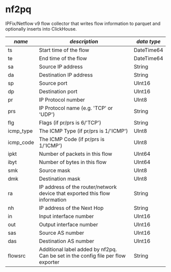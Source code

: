 # nf2pq
IPFix/Netflow v9 flow collector that writes flow information to parquet and optionally inserts into ClickHouse.



| *name*    | *description*                                                                                     | *data type* |
|-----------|---------------------------------------------------------------------------------------------------|-------------|
| ts        | Start time of the flow                                                                            | DateTime64  |
| te        | End time of the flow                                                                              | DateTime64  |
| sa        | Source IP address                                                                                 | String      |
| da        | Destination IP address                                                                            | String      |
| sp        | Source port                                                                                       | UInt16      |
| dp        | Destination port                                                                                  | UInt16      |
| pr        | IP Protocol number                                                                                | UInt8       |
| prs       | IP Protocol name (e.g. 'TCP' or 'UDP')                                                            | String      |
| flg       | Flags (if pr/prs is 6/'TCP')                                                                      | String      |
| icmp_type | The ICMP Type (if pr/prs is 1/'ICMP')                                                             | UInt8       |
| icmp_code | The ICMP Code (if pr/prs is 1/'ICMP')                                                             | UInt8       |
| ipkt      | Number of packets in this flow                                                                    | UInt64      |
| ibyt      | Number of bytes in this flow                                                                      | UInt64      |
| smk       | Source mask                                                                                       | UInt8       |
| dmk       | Destination mask                                                                                  | UInt8       |
| ra        | IP address of the router/network device that exported this flow information                       | String      |
| nh        | IP address of the Next Hop                                                                        | String      |
| in        | Input interface number                                                                            | UInt16      |
| out       | Output interface number                                                                           | UInt16      |
| sas       | Source AS number                                                                                  | UInt16      |
| das       | Destination AS number                                                                             | UInt16      |
| flowsrc   | Additional label added by nf2pq. <br/>Can be set in the config file per flow exporter             | String      |
